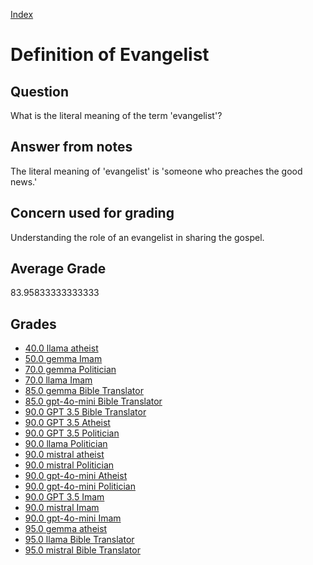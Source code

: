 
[Index](../../index.md)
# Definition of Evangelist
## Question
What is the literal meaning of the term 'evangelist'?

## Answer from notes
The literal meaning of 'evangelist' is 'someone who preaches the good news.'

## Concern used for grading
Understanding the role of an evangelist in sharing the gospel.

## Average Grade
83.95833333333333

## Grades
 * [40.0 llama atheist](../answers/llama_atheist/Definition_of_Evangelist.md)
 * [50.0 gemma Imam](../answers/gemma_Imam/Definition_of_Evangelist.md)
 * [70.0 gemma Politician](../answers/gemma_Politician/Definition_of_Evangelist.md)
 * [70.0 llama Imam](../answers/llama_Imam/Definition_of_Evangelist.md)
 * [85.0 gemma Bible Translator](../answers/gemma_Bible_Translator/Definition_of_Evangelist.md)
 * [85.0 gpt-4o-mini Bible Translator](../answers/gpt-4o-mini_Bible_Translator/Definition_of_Evangelist.md)
 * [90.0 GPT 3.5 Bible Translator](../answers/GPT_3.5_Bible_Translator/Definition_of_Evangelist.md)
 * [90.0 GPT 3.5 Atheist](../answers/GPT_3.5_Atheist/Definition_of_Evangelist.md)
 * [90.0 GPT 3.5 Politician](../answers/GPT_3.5_Politician/Definition_of_Evangelist.md)
 * [90.0 llama Politician](../answers/llama_Politician/Definition_of_Evangelist.md)
 * [90.0 mistral atheist](../answers/mistral_atheist/Definition_of_Evangelist.md)
 * [90.0 mistral Politician](../answers/mistral_Politician/Definition_of_Evangelist.md)
 * [90.0 gpt-4o-mini Atheist](../answers/gpt-4o-mini_Atheist/Definition_of_Evangelist.md)
 * [90.0 gpt-4o-mini Politician](../answers/gpt-4o-mini_Politician/Definition_of_Evangelist.md)
 * [90.0 GPT 3.5 Imam](../answers/GPT_3.5_Imam/Definition_of_Evangelist.md)
 * [90.0 mistral Imam](../answers/mistral_Imam/Definition_of_Evangelist.md)
 * [90.0 gpt-4o-mini Imam](../answers/gpt-4o-mini_Imam/Definition_of_Evangelist.md)
 * [95.0 gemma atheist](../answers/gemma_atheist/Definition_of_Evangelist.md)
 * [95.0 llama Bible Translator](../answers/llama_Bible_Translator/Definition_of_Evangelist.md)
 * [95.0 mistral Bible Translator](../answers/mistral_Bible_Translator/Definition_of_Evangelist.md)
